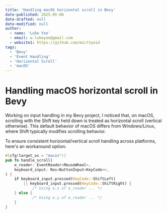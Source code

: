 ```yaml
---
title: 'Handling macOS horizontal scroll in Bevy'
date-published: 2025-05-06
date-drafted: null
date-modified: null
author:
  - name: 'Luke Yoo'
  - email: w.lukeyoo@gmail.com
  - website1: https://github.com/micttyoid
tags:
  - 'Bevy'
  - 'Event Handling'
  - 'Horizontal Scroll'
  - 'macOS'
---
```


# Handling macOS horizontal scroll in Bevy

Working on input handling in my Bevy project, I noticed that, on macOS, 
scrolling with the Shift key held down is treated as horizontal scroll
(vertical otherwise). This default behavior of macOS differs from
Windows/Linux, where Shift typically modifies scrolling behavior.

To ensure consistent horizontal/vertical scroll handling across platforms,
here's an workaround option:

```rust
#[cfg(target_os = "macos")]
pub fn handle_scroll(
    e_reader: EventReader<MouseWheel>,
    keyboard_input: Res<ButtonInput<KeyCode>>,
) {
    if keyboard_input.pressed(KeyCode::ShiftLeft)
        || keyboard_input.pressed(KeyCode::ShiftRight) {
            /* Using e.x of e_reader ... */
    } else {
            /* Using e.y of e_reader ... */
    }
}
```